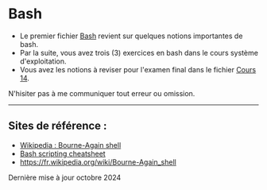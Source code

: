 # Bash


- Le premier fichier [Bash](Bash.md) revient sur quelques notions importantes de bash.
- Par la suite, vous avez trois (3) exercices en bash dans le cours système d'exploitation.
- Vous avez les notions à reviser pour l'examen final dans le fichier [Cours 14](Cours14.md).

N'hisiter pas à me communiquer tout erreur ou omission.


--- 
## Sites de référence :

- [Wikipedia : Bourne-Again shell](https://fr.wikipedia.org/wiki/Bourne-Again_shell)
- [Bash scripting cheatsheet](https://devhints.io/bash)
- https://fr.wikipedia.org/wiki/Bourne-Again_shell

Dernière mise à jour octobre 2024
